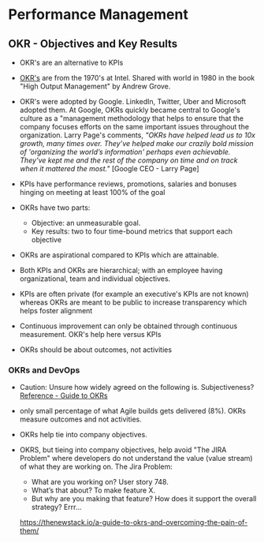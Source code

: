 
# Performance Management
## OKR - Objectives and Key Results
- OKR's are an alternative to KPIs
- [OKR's](https://en.wikipedia.org/wiki/OKR) are from the 1970's at Intel.   Shared with world in 1980 in the book "High Output Management" by Andrew Grove.
- OKR's were adopted by Google.  LinkedIn, Twitter, Uber and Microsoft adopted them.  At Google, OKRs quickly became central to Google's culture as a "management methodology that helps to ensure that the company focuses efforts on the same important issues throughout the organization.   Larry Page's comments, *"OKRs have helped lead us to 10x growth, many times over. They’ve helped make our crazily bold mission of 'organizing the world’s information' perhaps even achievable. They've kept me and the rest of the company on time and on track when it mattered the most."* [Google CEO - Larry Page]

- KPIs have performance reviews, promotions, salaries and bonuses hinging on meeting at least 100% of the goal
- OKRs have two parts:
  - Objective: an unmeasurable goal.
  - Key results: two to four time-bound metrics that support each objective

- OKRs are aspirational compared to KPIs which are attainable.

- Both KPIs and OKRs are hierarchical; with an employee having organizational, team and individual objectives.

- KPIs are often private (for example an executive's KPIs are not known) whereas OKRs are meant to be public to increase transparency which helps foster alignment

- Continuous improvement can only be obtained through continuous measurement.  OKR's help here versus KPIs
- OKRs should be about outcomes, not activities

### OKRs and DevOps
- Caution:  Unsure how widely agreed on the following is.  Subjectiveness?  [Reference - Guide to OKRs](https://thenewstack.io/a-guide-to-okrs-and-overcoming-the-pain-of-them)
- only small percentage of what Agile builds gets delivered (8%).  OKRs measure outcomes and not activities.
- OKRs help tie into company objectives.
- OKRS, but tieing into company objectives, help avoid "The JIRA Problem" where developers do not understand the value (value stream) of what they are working on. The Jira Problem:
  - What are you working on? User story 748.
  - What’s that about? To make feature X.
  - But why are you making that feature? How does it support the overall strategy? Errr…

  https://thenewstack.io/a-guide-to-okrs-and-overcoming-the-pain-of-them/
